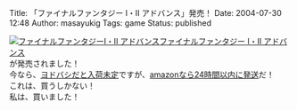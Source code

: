 Title: 「ファイナルファンタジー I・II アドバンス」発売！
Date: 2004-07-30 12:48
Author: masayukig
Tags: game
Status: published

[![ファイナルファンタジーI・II
アドバンス](http://images-jp.amazon.com/images/P/B00029RW0A.09.MZZZZZZZ.jpg)](http://www.amazon.co.jp/exec/obidos/ASIN/B00029RW0A/hughundercons-22/ref=nosim)[ファイナルファンタジー
I・II
アドバンス](http://www.amazon.co.jp/exec/obidos/ASIN/B00029RW0A/hughundercons-22/ref=nosim)  
が発売されました！  
今なら、[ヨドバシだと入荷未定](http://www.yodobashi.com/enjoy/more/i/23129972.html)ですが、[amazonなら24時間以内に発送](http://www.amazon.co.jp/exec/obidos/ASIN/B00029RW0A/hughundercons-22/ref=nosim)だ！  
これは、買うしかない！  
私は、買いました！
